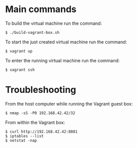 # Main commands

To build the virtual machine run the command:
```
$ ./build-vagrant-box.sh
```
To start the just created virtual machine run the command:
```
$ vagrant up
```
To enter the running virtual machine run the command:

```
$ vagrant ssh
```

# Troubleshooting

From the host computer while running the Vagrant guest box:
```
$ nmap -sS -P0 192.168.42.42/32
```
From within the Vagrant box:
```
$ curl http://192.168.42.42:8081
$ iptables --list
$ netstat -nap
```

